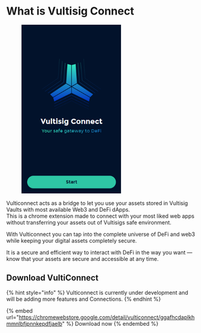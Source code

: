 # What is Vultisig Connect

<figure><img src="../.gitbook/assets/image (2).png" alt="" width="263"><figcaption></figcaption></figure>

Vulticonnect acts as a bridge to let you use your assets stored in Vultisig Vaults with most available Web3 and DeFi dApps.\
This is a chrome extension made to connect with your most liked web apps without transferring your assets out of Vultisigs safe environment.

With Vulticonnect you can tap into the complete universe of DeFi and web3 while keeping your digital assets completely secure.&#x20;

It is a secure and efficient way to interact with DeFi in the way you want — know that your assets are secure and accessible at any time.

## Download VultiConnect

{% hint style="info" %}
Vulticonnect is currently under development and will be adding more features and Connections.
{% endhint %}

{% embed url="https://chromewebstore.google.com/detail/vulticonnect/ggafhcdaplkhmmnlbfjpnnkepdfjaelb" %}
Download now
{% endembed %}

